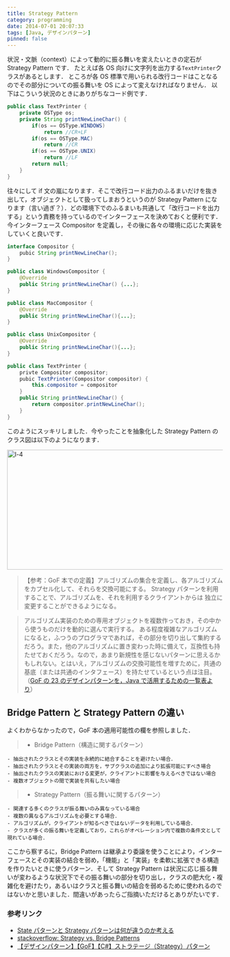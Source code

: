 ```yaml
---
title: Strategy Pattern
category: programming
date: 2014-07-01 20:07:33
tags: [Java, デザインパターン]
pinned: false
---
```


状況・文脈（context）によって動的に振る舞いを変えたいときの定石が Strategy Pattern です．
たとえば各 OS 向けに文字列を出力する`TextPrinter`クラスがあるとします．
ところが各 OS 標準で用いられる改行コードはことなるのでその部分についての振る舞いを OS によって変えなければなりません．
以下はこういう状況のときにありがちなコード例です．

```java
public class TextPrinter {
    private OSType os;
    private String printNewLineChar() {
        if(os == OSType.WINDOWS)
            return //CR+LF
        if(os == OSType.MAC)
            return //CR
        if(os == OSType.UNIX)
            return //LF
        return null;
    }
}
```

往々にして if 文の嵐になります．そこで改行コード出力のふるまいだけを抜き出して，オブジェクトとして扱ってしまおうというのが Strategy Pattern になります（言い過ぎ？）．どの環境下でのふるまいも共通して「改行コードを出力する」という責務を持っているのでインターフェースを決めておくと便利です．今インターフェース Compositor を定義し，その後に各々の環境に応じた実装をしていくと良いです．

```java
interface Compositor {
    pubic String printNewLineChar();
}

public class WindowsCompositor {
    @Override
    public String printNewLineChar() {...};
}

public class MacCompositor {
    @Override
    public String printNewLineChar(){...};
}

public class UnixCompositor {
    @Override
    public String printNewLineChar(){...};
}

public class TextPrinter {
    privte Compositor compositor;
    pubic TextPrinter(Compositor compositor) {
        this.compositor = compositor
    }
    public String printNewLineChar() {
        return compositor.printNewLineChar();
    }
}
```

このようにスッキリしました．今やったことを抽象化した Strategy Pattern のクラス図は以下のようになります．

<img src="http://53ningen.com/wp-content/uploads/2014/07/L-4.png" alt="l-4" width="538" height="280" class="aligncenter size-full wp-image-694" />

> 【参考：GoF 本での定義】アルゴリズムの集合を定義し、各アルゴリズムをカプセル化して、それらを交換可能にする。
> Strategy パターンを利用することで、アルゴリズムを、それを利用するクライアントからは
> 独立に変更することができるようになる。

> アルゴリズム実装のための専用オブジェクトを複数作っておき，その中から使うものだけを動的に選んで実行する。
> ある程度複雑なアルゴリズムになると，ふつうのプログラマであれば，その部分を切り出して集約するだろう。また，他のアルゴリズムに置き変わった時に備えて，互換性も持たせておくだろう。なので，あまり新規性を感じないパターンに思えるかもしれない。とはいえ，アルゴリズムの交換可能性を増すために，共通の基底（または共通のインタフェース）を持たせているという点は注目。（[GoF の 23 のデザインパターンを，Java で活用するための一覧表より](http://d.hatena.ne.jp/language_and_engineering/20120330/p1)）

## Bridge Pattern と Strategy Pattern の違い

よくわからなかったので，GoF 本の適用可能性の欄を参照しました．

> - Bridge Pattern（構造に関するパターン）

    - 抽出されたクラスとその実装を永続的に結合することを避けたい場合．
    - 抽出されたクラスとその実装の両方を，サブクラスの追加により拡張可能にすべき場合
    - 抽出されたクラスの実装における変更が，クライアントに影響を与えるべきではない場合
    - 複数オブジェクトの間で実装を共有したい場合

> - Strategy Pattern（振る舞いに関するパターン）

    - 関連する多くのクラスが振る舞いのみ異なっている場合
    - 複数の異なるアルゴリズムを必要とする場合．
    - アルゴリズムが，クライアントが知るべきではないデータを利用している場合．
    - クラスが多くの振る舞いを定義しており，これらがオペレーション内で複数の条件文として現れている場合．

ここから察するに，Bridge Pattern は継承より委譲を使うことにより，インターフェースとその実装の結合を弱め，「機能」と「実装」を柔軟に拡張できる構造を作りたいときに使うパターン．そして Strategy Pattern は状況に応じ振る舞いが変わるような状況下でその振る舞いの部分を切り出し，クラスの肥大化・複雑化を避けたり，あるいはクラスと振る舞いの結合を弱めるために使われるのではないかと思いました．間違いがあったらご指摘いただけるとありがたいです．

### 参考リンク

- [State パターンと Strategy パターンは何が違うのか考える ](http://lab.tricorn.co.jp/toda/1088)
- [stackoverflow: Strategy vs. Bridge Patterns](http://stackoverflow.com/questions/5863530/strategy-vs-bridge-patterns)
- [【デザインパターン】【GoF】【C#】ストラテージ（Strategy）パターン](http://blogs.yahoo.co.jp/dk521123/24787700.html)
